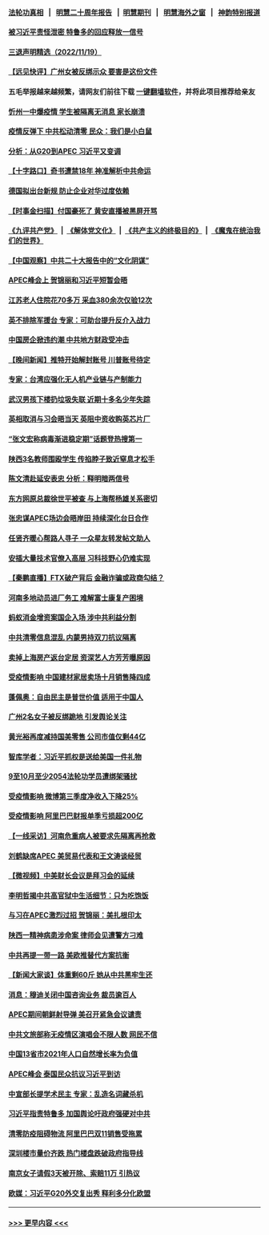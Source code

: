 #### [法轮功真相](https://github.com/gfw-breaker/truth/blob/master/README.md?t=0) &nbsp;&nbsp;|&nbsp;&nbsp; [明慧二十周年报告](https://github.com/gfw-breaker/mh-reports/blob/master/README.md?t=0) &nbsp;&nbsp;|&nbsp;&nbsp;[明慧期刊](https://github.com/gfw-breaker/mh-qikan) &nbsp;&nbsp;|&nbsp;&nbsp; [明慧海外之窗](https://github.com/gfw-breaker/mh-news/blob/master/README.md?t=0) &nbsp;&nbsp;|&nbsp;&nbsp; [神韵特别报道](https://github.com/gfw-breaker/mh-news/blob/master/shenyun.md?t=0)
#### [被习近平责怪泄密 特鲁多的回应释放一信号](../pages/nsc413/n13869336.md?t=11200826) 
#### [三退声明精选（2022/11/19）](../pages/nsc413/n13869349.md?t=11200826) 
#### [【远见快评】广州女被反绑示众 要害是这份文件](../pages/nsc413/n13869300.md?t=11200826) 
#### 五毛举报越来越频繁，请网友们前往下载 [一键翻墙软件](https://github.com/gfw-breaker/ssr-accounts)，并将此项目推荐给亲友
#### [忻州一中爆疫情 学生被隔离无消息 家长崩溃](../pages/nsc413/n13869090.md?t=11200826) 
#### [疫情反弹下 中共松动清零 民众：我们是小白鼠](../pages/nsc413/n13869278.md?t=11200826) 
#### [分析：从G20到APEC 习近平又变调](../pages/nsc413/n13869256.md?t=11200826) 
#### [【十字路口】奇书遭禁18年 神准解析中共命运](../pages/nsc413/n13869175.md?t=11200826) 
#### [德国拟出台新规 防止企业对华过度依赖](../pages/nsc413/n13869247.md?t=11200826) 
#### [【时事金扫描】付国豪死了 黄安直播被黑屏开骂](../pages/nsc413/n13869187.md?t=11200826) 
#### [《九评共产党》](https://github.com/begood0513/9ping.md/blob/master/README.md) &nbsp;|&nbsp; [《解体党文化》](../../../../jtdwh.md/blob/master/README.md)  &nbsp;|&nbsp; [《共产主义的终极目的》](../../../../gczydzjmd.md/blob/master/README.md) &nbsp;|&nbsp; [《魔鬼在统治我们的世界》](../../../../mgztzwmdsj.md/blob/master/README.md) 
#### [【中国观察】中共二十大报告中的“文化阴谋”](../pages/nsc413/n13869142.md?t=11200826) 
#### [APEC峰会上 贺锦丽和习近平短暂会晤](../pages/nsc413/n13868909.md?t=11200826) 
#### [江苏老人住院花70多万 采血380余次仅验12次](../pages/nsc413/n13869097.md?t=11200826) 
#### [英不排除军援台 专家：可助台提升反介入战力](../pages/nsc413/n13869096.md?t=11200826) 
#### [中国房企掀违约潮 中共地方财政受冲击](../pages/nsc413/n13869084.md?t=11200826) 
#### [【晚间新闻】推特开始解封账号 川普账号待定](../pages/nsc413/n13868807.md?t=11200826) 
#### [专家：台湾应强化无人机产业链与产制能力](../pages/nsc413/n13868971.md?t=11200826) 
#### [武汉男孩下楼扔垃圾失联 近期十多名少年失踪](../pages/nsc413/n13869080.md?t=11200826) 
#### [英相取消与习会晤当天 英阻中资收购英芯片厂](../pages/nsc413/n13869029.md?t=11200826) 
#### [“张文宏称病毒渐进稳定期”话题登热搜第一](../pages/nsc413/n13868956.md?t=11200826) 
#### [陕西3名教师围殴学生 传掐脖子致近窒息才松手](../pages/nsc413/n13869026.md?t=11200826) 
#### [陈文清赴延安表忠 分析：释明暗两信号](../pages/nsc413/n13868882.md?t=11200826) 
#### [东方网原总裁徐世平被查 与上海帮杨雄关系密切](../pages/nsc413/n13868867.md?t=11200826) 
#### [张忠谋APEC场边会晤岸田 持续深化台日合作](../pages/nsc413/n13868869.md?t=11200826) 
#### [任贤齐暖心帮路人寻子 一众星友转发帖文助人](../pages/nsc413/n13868797.md?t=11200826) 
#### [安插大量技术官僚入高层 习科技野心仍难实现](../pages/nsc413/n13868799.md?t=11200826) 
#### [【秦鹏直播】FTX破产背后 金融诈骗或政商勾结？](../pages/nsc413/n13868809.md?t=11200826) 
#### [河南多地动员进厂务工 难解富士康复产困境](../pages/nsc413/n13868839.md?t=11200826) 
#### [蚂蚁消金增资案国企入场 涉中共利益分割](../pages/nsc413/n13868335.md?t=11200826) 
#### [中共清零信息混乱 内蒙男持双刀抗议隔离](../pages/nsc413/n13868764.md?t=11200826) 
#### [卖掉上海房产返台定居 资深艺人方芳芳曝原因](../pages/nsc413/n13868760.md?t=11200826) 
#### [受疫情影响 中国建材家居卖场十月销售降四成](../pages/nsc413/n13868790.md?t=11200826) 
#### [蓬佩奥：自由民主是普世价值 适用于中国人](../pages/nsc413/n13868777.md?t=11200826) 
#### [广州2名女子被反绑跪地 引发舆论关注](../pages/nsc413/n13868426.md?t=11200826) 
#### [黄光裕再度减持国美零售 公司市值仅剩44亿](../pages/nsc413/n13868774.md?t=11200826) 
#### [智库学者：习近平抓权是送给美国一件礼物](../pages/nsc413/n13868755.md?t=11200826) 
#### [9至10月至少2054法轮功学员遭绑架骚扰](../pages/nsc413/n13867111.md?t=11200826) 
#### [受疫情影响 微博第三季度净收入下降25%](../pages/nsc413/n13868761.md?t=11200826) 
#### [受疫情影响 阿里巴巴财报单季亏损超200亿](../pages/nsc413/n13868754.md?t=11200826) 
#### [【一线采访】河南危重病人被要求先隔离再抢救](../pages/nsc413/n13868552.md?t=11200826) 
#### [刘鹤缺席APEC 美贸易代表和王文涛谈经贸](../pages/nsc413/n13868724.md?t=11200826) 
#### [【微视频】中美财长会议是拜习会的延续](../pages/nsc413/n13868630.md?t=11200826) 
#### [李明哲揭中共高官狱中生活细节：只为吃饱饭](../pages/nsc413/n13868694.md?t=11200826) 
#### [与习在APEC激烈过招 贺锦丽：美扎根印太](../pages/nsc413/n13868701.md?t=11200826) 
#### [陕西一精神病患涉命案 律师会见遭警方刁难](../pages/nsc413/n13853876.md?t=11200826) 
#### [中共再提一带一路 美欧推替代方案抗衡](../pages/nsc413/n13868587.md?t=11200826) 
#### [【新闻大家谈】体重剩60斤 她从中共黑牢生还](../pages/nsc413/n13868304.md?t=11200826) 
#### [消息：穆迪关闭中国咨询业务 裁员逾百人](../pages/nsc413/n13868669.md?t=11200826) 
#### [APEC期间朝鲜射导弹 美召开紧急会议谴责](../pages/nsc413/n13868588.md?t=11200826) 
#### [中共文旅部称无疫情区演唱会不限人数 网民不信](../pages/nsc413/n13868471.md?t=11200826) 
#### [中国13省市2021年人口自然增长率为负值](../pages/nsc413/n13868538.md?t=11200826) 
#### [APEC峰会 泰国民众抗议习近平到访](../pages/nsc413/n13868339.md?t=11200826) 
#### [中宣部长提学术民主 专家：乱造名词藏杀机](../pages/nsc413/n13868301.md?t=11200826) 
#### [习近平指责特鲁多 加国舆论吁政府强硬对中共](../pages/nsc413/n13868482.md?t=11200826) 
#### [清零防疫阻碍物流 阿里巴巴双11销售受拖累](../pages/nsc413/n13868502.md?t=11200826) 
#### [深圳楼市量价齐跌 热门楼盘跌破政府指导线](../pages/nsc413/n13868377.md?t=11200826) 
#### [南京女子请假3天被开除、索赔11万 引热议](../pages/nsc413/n13868479.md?t=11200826) 
#### [欧媒：习近平G20外交复出秀 释利多分化欧盟](../pages/nsc413/n13868459.md?t=11200826) 

----
#### [ >>> 更早内容 <<< ](../indexes/nsc413-earlier.md)
